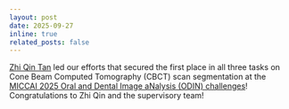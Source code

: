 ```yaml
---
layout: post
date: 2025-09-27
inline: true
related_posts: false
---
```


[Zhi Qin Tan](https://zhiqin1998.github.io/) led our efforts that secured the first place in all three tasks on Cone Beam Computed Tomography (CBCT) scan segmentation at the [MICCAI 2025 Oral and Dental Image aNalysis (ODIN) challenges](https://odin-workshops.org/2025/challenges.html)! Congratulations to Zhi Qin and the supervisory team!